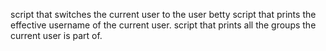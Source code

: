  script that switches the current user to the user betty
script that prints the effective username of the current user.
script that prints all the groups the current user is part of.
